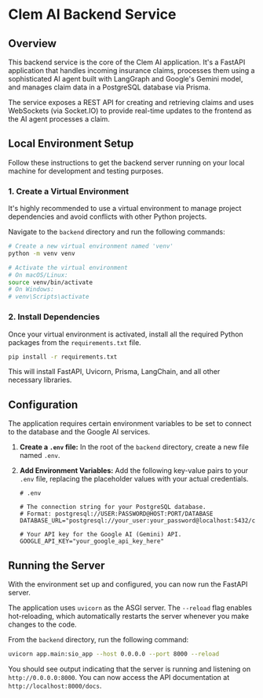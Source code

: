 # Clem AI Backend Service

## Overview

This backend service is the core of the Clem AI application. It's a FastAPI application that handles incoming insurance claims, processes them using a sophisticated AI agent built with LangGraph and Google's Gemini model, and manages claim data in a PostgreSQL database via Prisma.

The service exposes a REST API for creating and retrieving claims and uses WebSockets (via Socket.IO) to provide real-time updates to the frontend as the AI agent processes a claim.

## Local Environment Setup

Follow these instructions to get the backend server running on your local machine for development and testing purposes.

### 1. Create a Virtual Environment

It's highly recommended to use a virtual environment to manage project dependencies and avoid conflicts with other Python projects.

Navigate to the `backend` directory and run the following commands:

```bash
# Create a new virtual environment named 'venv'
python -m venv venv

# Activate the virtual environment
# On macOS/Linux:
source venv/bin/activate
# On Windows:
# venv\Scripts\activate
```

### 2. Install Dependencies

Once your virtual environment is activated, install all the required Python packages from the `requirements.txt` file.

```bash
pip install -r requirements.txt
```

This will install FastAPI, Uvicorn, Prisma, LangChain, and all other necessary libraries.

## Configuration

The application requires certain environment variables to be set to connect to the database and the Google AI services.

1.  **Create a `.env` file:** In the root of the `backend` directory, create a new file named `.env`.

2.  **Add Environment Variables:** Add the following key-value pairs to your `.env` file, replacing the placeholder values with your actual credentials.

    ```env
    # .env

    # The connection string for your PostgreSQL database.
    # Format: postgresql://USER:PASSWORD@HOST:PORT/DATABASE
    DATABASE_URL="postgresql://your_user:your_password@localhost:5432/clem_ai_db"

    # Your API key for the Google AI (Gemini) API.
    GOOGLE_API_KEY="your_google_api_key_here"
    ```

## Running the Server

With the environment set up and configured, you can now run the FastAPI server.

The application uses `uvicorn` as the ASGI server. The `--reload` flag enables hot-reloading, which automatically restarts the server whenever you make changes to the code.

From the `backend` directory, run the following command:

```bash
uvicorn app.main:sio_app --host 0.0.0.0 --port 8000 --reload
```

You should see output indicating that the server is running and listening on `http://0.0.0.0:8000`. You can now access the API documentation at `http://localhost:8000/docs`.
